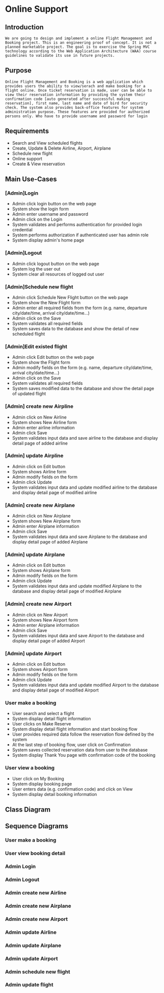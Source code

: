 # Online Support

## Introduction
	We are going to design and implement a online Flight Management and Booking project. This is an engineering proof of concept. It is not a planned marketable project. The goal is to exercise the Spring MVC technology according to the Web Application Architecture (WAA) course guidelines to validate its use in future projects.
## Purpose
	Online Flight Management and Booking is a web application which provides users the ability to view/serach and make booking for a flight online. Once ticket reservation is made, user can be able to view their reservation information by providing the system their confirmation code [auto generated after successful making reservation], first name, last name and date of bird for security check. The system also provides back-office features for system administration purpose. These features are provided for authorized persons only. Who have to provide username and password for login 
## Requirements
- Search and View scheduled flights
- Create, Update & Delete Airline, Airport, Airplane
- Schedule new flight
- Online support
- Create & View reservation 

## Main Use-Cases
### [Admin]Login
- Admin click login button on the web page
- System show the login form
- Admin enter username and password
- Admin click on the Login
- System validates and performs authentication for provided login credential
- System performs authorization if authenticated user has admin role
- System display admin's home page

### [Admin]Logout
- Admin click logout button on the web page
- System log the user out
- System clear all resources of logged out user

### [Admin]Schedule new flight
- Admin click Schedule New Flight button on the web page
- System show the New Flight form
- Admin enter all required fields from the form (e.g. name, departure city/date/time, arrival city/date/time...)
- Admin click on the Save
- System validates all required fields
- System saves data to the database and show the detail of new scheduled flight

### [Admin]Edit existed flight
- Admin click Edit button on the web page
- System show the Flight form
- Admin modify fields on the form (e.g. name, departure city/date/time, arrival city/date/time...)
- Admin click on the Save
- System validates all required fields
- System saves modified data to the database and show the detail page of updated flight

### [Admin] create new Airpline
- Admin click on New Airline
- System shows New Airline form
- Admin enter airline information
- Admin click Save
- System validates input data and save airline to the database and display detail page of added airline 

### [Admin] update Airpline
- Admin click on Edit button
- System shows Airline form
- Admin modify fields on the form 
- Admin click Update
- System validates input data and update modified airline to the database and display detail page of modified airline 

### [Admin] create new Airplane
- Admin click on New Airplane
- System shows New Airplane form
- Admin enter Airplane information
- Admin click Save
- System validates input data and save Airplane to the database and display detail page of added Airplane

### [Admin] update Airplane
- Admin click on Edit button
- System shows Airplane form
- Admin modify fields on the form 
- Admin click Update
- System validates input data and update modified Airplane to the database and display detail page of modified Airplane 

### [Admin] create new Airport
- Admin click on New Airport
- System shows New Airport form
- Admin enter Airplane information
- Admin click Save
- System validates input data and save Airport to the database and display detail page of added Airport 

### [Admin] update Airport
- Admin click on Edit button
- System shows Airport form
- Admin modify fields on the form 
- Admin click Update
- System validates input data and update modified Airport to the database and display detail page of modified Airport 

### User make a booking
- User search and select a flight
- System display detail flight information
- User clicks on Make Reserve
- System display detail flight information and start booking flow
- User provides required data follow the reservation flow defined by the system
- At the last step of booking flow, user click on Confirmation
- System saves collected reservation data from user to the database
- System display Thank You page with confirmation code of the booking 

### User view a booking
- User click on My Booking
- System display booking page
- User enters data (e.g. confirmation code) and click on View
- System display detail booking information


## Class Diagram

## Sequence Diagrams

### User make a booking
### User view booking detail
### Admin Login
### Admin Logout
### Admin create new Airline
### Admin create new Airplane
### Admin create new Airport
### Admin update Airline
### Admin update Airplane
### Admin update Airport
### Admin schedule new flight
### Admin update flight



